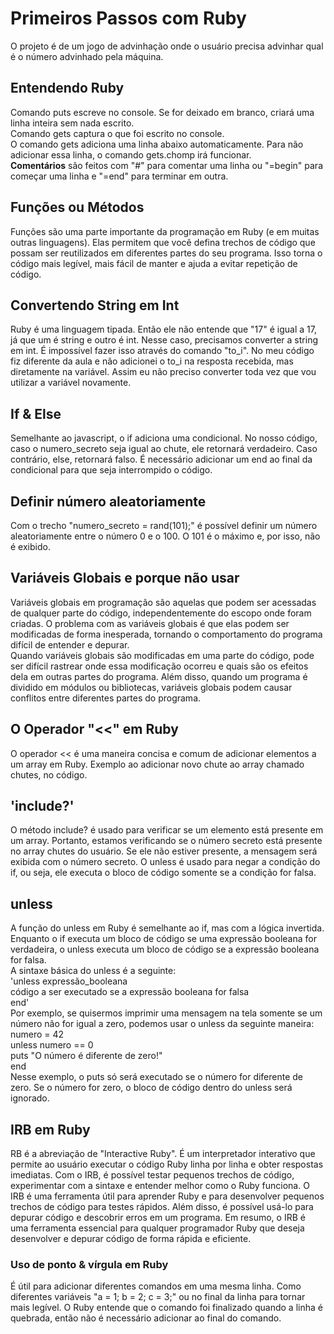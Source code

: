 # Primeiros Passos com Ruby
O projeto é de um jogo de advinhação onde o usuário precisa advinhar qual é o número advinhado pela máquina.

## Entendendo Ruby
Comando puts escreve no console. Se for deixado em branco, criará uma linha inteira sem nada escrito.<br>
Comando gets captura o que foi escrito no console.<br>
O comando gets adiciona uma linha abaixo automaticamente. Para não adicionar essa linha, o comando gets.chomp irá funcionar. <br>
<strong>Comentários</strong> são feitos com "#" para comentar uma linha ou "=begin" para começar uma linha e "=end" para terminar em outra.

## Funções ou Métodos
Funções são uma parte importante da programação em Ruby (e em muitas outras linguagens). Elas permitem que você defina trechos de código que possam ser reutilizados em diferentes partes do seu programa. Isso torna o código mais legível, mais fácil de manter e ajuda a evitar repetição de código.

## Convertendo String em Int
Ruby é uma linguagem tipada. Então ele não entende que "17" é igual a 17, já que um é string e outro é int. Nesse caso, precisamos converter a string em int. É impossível fazer isso através do comando "to_i". No meu código fiz diferente da aula e não adicionei o to_i na resposta recebida, mas diretamente na variável. Assim eu não preciso converter toda vez que vou utilizar a variável novamente.

## If & Else
Semelhante ao javascript, o if adiciona uma condicional. No nosso código, caso o numero_secreto seja igual ao chute, ele retornará verdadeiro. Caso contrário, else, retornará falso. É necessário adicionar um end ao final da condicional para que seja interrompido o código. 

## Definir número aleatoriamente
Com o trecho "numero_secreto = rand(101);" é possível definir um número aleatoriamente entre o número 0 e o 100. O 101 é o máximo e, por isso, não é exibido.

## Variáveis Globais e porque não usar
Variáveis globais em programação são aquelas que podem ser acessadas de qualquer parte do código, independentemente do escopo onde foram criadas. O problema com as variáveis globais é que elas podem ser modificadas de forma inesperada, tornando o comportamento do programa difícil de entender e depurar.<br>
Quando variáveis globais são modificadas em uma parte do código, pode ser difícil rastrear onde essa modificação ocorreu e quais são os efeitos dela em outras partes do programa. Além disso, quando um programa é dividido em módulos ou bibliotecas, variáveis globais podem causar conflitos entre diferentes partes do programa.

## O Operador "<<" em Ruby
O operador << é uma maneira concisa e comum de adicionar elementos a um array em Ruby. Exemplo ao adicionar novo chute ao array chamado chutes, no código.

## 'include?' 
O método include? é usado para verificar se um elemento está presente em um array. Portanto, estamos verificando se o número secreto está presente no array chutes do usuário. Se ele não estiver presente, a mensagem será exibida com o número secreto. O unless é usado para negar a condição do if, ou seja, ele executa o bloco de código somente se a condição for falsa.

## unless
A função do unless em Ruby é semelhante ao if, mas com a lógica invertida. Enquanto o if executa um bloco de código se uma expressão booleana for verdadeira, o unless executa um bloco de código se a expressão booleana for falsa.<br>
A sintaxe básica do unless é a seguinte:<br>
'unless expressão_booleana <br>
 código a ser executado se a expressão booleana for falsa<br>
end'<br>
Por exemplo, se quisermos imprimir uma mensagem na tela somente se um número não for igual a zero, podemos usar o unless da seguinte maneira:
numero = 42<br>
unless numero == 0<br>
  puts "O número é diferente de zero!"<br>
end<br>
Nesse exemplo, o puts só será executado se o número for diferente de zero. Se o número for zero, o bloco de código dentro do unless será ignorado.


## IRB em Ruby
RB é a abreviação de "Interactive Ruby". É um interpretador interativo que permite ao usuário executar o código Ruby linha por linha e obter respostas imediatas. Com o IRB, é possível testar pequenos trechos de código, experimentar com a sintaxe e entender melhor como o Ruby funciona. O IRB é uma ferramenta útil para aprender Ruby e para desenvolver pequenos trechos de código para testes rápidos. Além disso, é possível usá-lo para depurar código e descobrir erros em um programa. Em resumo, o IRB é uma ferramenta essencial para qualquer programador Ruby que deseja desenvolver e depurar código de forma rápida e eficiente.
### Uso de ponto & vírgula em Ruby
É útil para adicionar diferentes comandos em uma mesma linha. Como diferentes variáveis "a = 1; b = 2; c = 3;" ou no final da linha para tornar mais legível. O Ruby entende que o comando foi finalizado quando a linha é quebrada, então não é necessário adicionar ao final do comando.